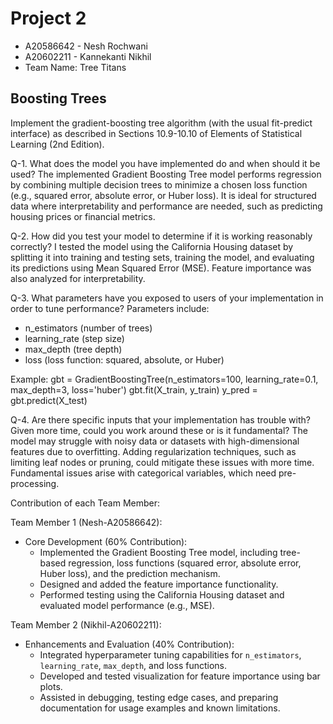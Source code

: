 # Project 2
- A20586642 - Nesh Rochwani
- A20602211 - Kannekanti Nikhil
- Team Name: Tree Titans

## Boosting Trees

Implement the gradient-boosting tree algorithm (with the usual fit-predict interface) as described in Sections 10.9-10.10 of Elements of Statistical Learning (2nd Edition). 

Q-1. What does the model you have implemented do and when should it be used?
The implemented Gradient Boosting Tree model performs regression by combining multiple decision trees to minimize a chosen loss function (e.g., squared error, absolute error, or Huber loss). It is ideal for structured data where interpretability and performance are needed, such as predicting housing prices or financial metrics.

Q-2. How did you test your model to determine if it is working reasonably correctly?
I tested the model using the California Housing dataset by splitting it into training and testing sets, training the model, and evaluating its predictions using Mean Squared Error (MSE). Feature importance was also analyzed for interpretability.

Q-3. What parameters have you exposed to users of your implementation in order to tune performance?
Parameters include:
- n_estimators (number of trees)
- learning_rate (step size)
- max_depth (tree depth)
- loss (loss function: squared, absolute, or Huber)

Example:
gbt = GradientBoostingTree(n_estimators=100, learning_rate=0.1, max_depth=3, loss='huber')
gbt.fit(X_train, y_train)
y_pred = gbt.predict(X_test)

Q-4. Are there specific inputs that your implementation has trouble with? Given more time, could you work around these or is it fundamental?
The model may struggle with noisy data or datasets with high-dimensional features due to overfitting. Adding regularization techniques, such as limiting leaf nodes or pruning, could mitigate these issues with more time. Fundamental issues arise with categorical variables, which need pre-processing.


Contribution of each Team Member:

Team Member 1 (Nesh-A20586642):
- Core Development (60% Contribution):
  - Implemented the Gradient Boosting Tree model, including tree-based regression, loss functions (squared error, absolute error, Huber loss), and the prediction mechanism.
  - Designed and added the feature importance functionality.
  - Performed testing using the California Housing dataset and evaluated model performance (e.g., MSE).

Team Member 2 (Nikhil-A20602211):
- Enhancements and Evaluation (40% Contribution):
  - Integrated hyperparameter tuning capabilities for `n_estimators`, `learning_rate`, `max_depth`, and loss functions.
  - Developed and tested visualization for feature importance using bar plots.
  - Assisted in debugging, testing edge cases, and preparing documentation for usage examples and known limitations. 

